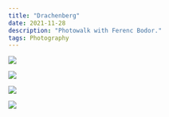 ```yaml
---
title: "Drachenberg"
date: 2021-11-28
description: "Photowalk with Ferenc Bodor."
tags: Photography
---
```


![](https://ams03pap001files.storage.live.com/y4my2Xqq2wI1n3C0QUByqdjewQoJwvJu8RTDjBLwfg0zf7HTNdtiPLq5sJj59OV-SyfuYGksK4H9dIaImlkrrdXjK0hsfxYb3bn_uQH37A4oQp_-SmBXw7_AYM_Fu64ev-sqQjgF7_jXxmrl36ou97GrBX2c-UXTtLWVmPC9Ar1XtuVKuCG3uIQBNYDYaguSJQj?width=5472&height=3648&cropmode=none)

![](https://ams03pap001files.storage.live.com/y4mDjxiSc49s0s__nMAZ4gM0BiyrnCL0Xu85iyr6ruaZ6WZOkfZZ7GZ4bjkKzDIeWQJ-e1VpRleGq_OFSenWKWgjiTucuIcG1hNPcfgsdvrApzJ7RGkir1_vDo8QgZXcrDYjqg-Wt9pA917P970nuomyow-FLwSwFUGb1rpm8sVnB771H7WMXrRuxiqTpSMWb0a?width=2857&height=4286&cropmode=none)

![](https://ams03pap001files.storage.live.com/y4m6PG_jwNvSfI6hnuIt9EQC_42XpT8J1cuwgK-XYYb58lw8PS3k1Oow6xOkFUB-byBqgoA5UVPrvKg5tbxVvVxygcXRBpOVKHsoku5aZQhbh9d_uO820r7GQuJJcalQt-ASf-cm77FFXXA8OD4cuZygjgoh-fGizQ541EFx5LspeIsuseSttb2UkG4z6mHmO_5?width=3648&height=5472&cropmode=none)

![](https://ams03pap001files.storage.live.com/y4m86dRNaVVPYo3DKPx3j4dJj7s-QWQpznL2y7D7shSmsIr-5-ZibEQjyxXEQH7ImhoQwHVTZIKZQGq8QWLD46c235RKCBrQil-2BL8ShEkFHMXYTVkwTiN1BFq_vcHi0Yl5H_WWCWS2GhWF4tqdhzXPKhvpghbsTWDjPTmGBi4rwsuE41b8ZOy9PNw1ztFmV8B?width=3648&height=5472&cropmode=none)